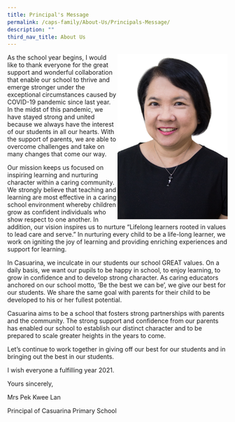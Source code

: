 ```yaml
---
title: Principal's Message
permalink: /caps-family/About-Us/Principals-Message/
description: ""
third_nav_title: About Us
---
```

<img src="/images/Mrs%20Pek%20Kwee%20Lan.jpeg" 
     style="width:50%;float:right">

As the school year begins, I would like to thank everyone for the great support and wonderful collaboration that enable our school to thrive and emerge stronger under the exceptional circumstances caused by COVID-19 pandemic since last year. In the midst of this pandemic, we have stayed strong and united because we always have the interest of our students in all our hearts. With the support of parents, we are able to overcome challenges and take on many changes that come our way.

Our mission keeps us focused on inspiring learning and nurturing character within a caring community. We strongly believe that teaching and learning are most effective in a caring school environment whereby children grow as confident individuals who show respect to one another. In addition, our vision inspires us to nurture “Lifelong learners rooted in values to lead care and serve.” In nurturing every child to be a life-long learner, we work on igniting the joy of learning and providing enriching experiences and support for learning.

In Casuarina, we inculcate in our students our school GREAT values. On a daily basis, we want our pupils to be happy in school, to enjoy learning, to grow in confidence and to develop strong character. As caring educators anchored on our school motto, ‘Be the best we can be’, we give our best for our students. We share the same goal with parents for their child to be developed to his or her fullest potential.

Casuarina aims to be a school that fosters strong partnerships with parents and the community. The strong support and confidence from our parents has enabled our school to establish our distinct character and to be prepared to scale greater heights in the years to come.

Let’s continue to work together in giving off our best for our students and in bringing out the best in our students. 

I wish everyone a fulfilling year 2021.

  

Yours sincerely,

Mrs Pek Kwee Lan

Principal of Casuarina Primary School
